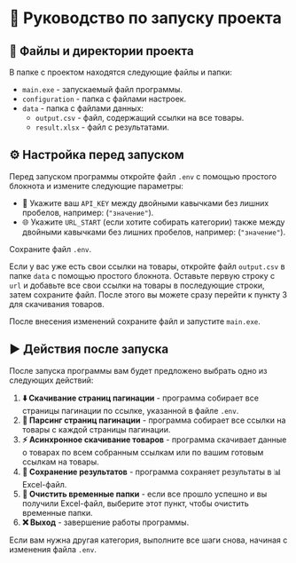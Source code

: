 # 📖 Руководство по запуску проекта

## 📁 Файлы и директории проекта

В папке с проектом находятся следующие файлы и папки:

- `main.exe` - запускаемый файл программы.
- `configuration` - папка с файлами настроек.
- `data` - папка с файлами данных:
  - `output.csv` - файл, содержащий ссылки на все товары.
  - `result.xlsx` - файл с результатами.

## ⚙️ Настройка перед запуском

Перед запуском программы откройте файл `.env` с помощью простого блокнота и измените следующие параметры:

- 🔑 Укажите ваш `API_KEY` между двойными кавычками без лишних пробелов, например: (`"значение"`).
- 🌐 Укажите `URL_START` (если хотите собирать категории) также между двойными кавычками без лишних пробелов, например: (`"значение"`).

Сохраните файл `.env`.

Если у вас уже есть свои ссылки на товары, откройте файл `output.csv` в папке `data` с помощью простого блокнота. Оставьте первую строку с `url` и добавьте все свои ссылки на товары в последующие строки, затем сохраните файл.
После этого вы можете сразу перейти к пункту 3 для скачивания товаров.

После внесения изменений сохраните файл и запустите `main.exe`.

## ▶️ Действия после запуска

После запуска программы вам будет предложено выбрать одно из следующих действий:

1. **⬇️ Скачивание страниц пагинации** - программа собирает все страницы пагинации по ссылке, указанной в файле `.env`.
2. **🔗 Парсинг страниц пагинации** - программа собирает все ссылки на товары с каждой страницы пагинации.
3. **⚡ Асинхронное скачивание товаров** - программа скачивает данные о товарах по всем собранным ссылкам или по вашим готовым ссылкам на товары.
4. **💾 Сохранение результатов** - программа сохраняет результаты в 📊 Excel-файл.
5. **🧹 Очистить временные папки** - если все прошло успешно и вы получили Excel-файл, выберите этот пункт, чтобы очистить временные папки.
6. **❌ Выход** - завершение работы программы.

Если вам нужна другая категория, выполните все шаги снова, начиная с изменения файла `.env`.

